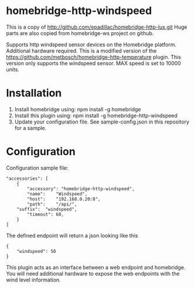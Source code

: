 # homebridge-http-windspeed

This is a copy of http://github.com/epadillac/homebridge-http-lux.git
Huge parts are also copied from homebridge-ws project on github.

Supports http windspeed sensor devices on the Homebridge platform. Additional hardware required.
This is a modified version of the https://github.com/metbosch/homebridge-http-temperature plugin.
This version only supports the windspeed sensor. MAX speed is set to 10000 units.

# Installation

1. Install homebridge using: npm install -g homebridge
2. Install this plugin using: npm install -g homebridge-http-windspeed
3. Update your configuration file. See sample-config.json in this repository for a sample.

# Configuration


Configuration sample file:

 ```
 "accessories": [
     {
         "accessory": "homebridge-http-windspeed",
         "name":    "Windspeed",
         "host":    "192.168.0.20:8",
         "path":    "/api/",
	 "suffix":  "windspeed",
         "timeout": 60,
     }
 ]

```


The defined endpoint will return a json looking like this
```
{
	"windspeed": 50
}
```


This plugin acts as an interface between a web endpoint and homebridge. You will need additional hardware to expose the web endpoints with the wind level information.
